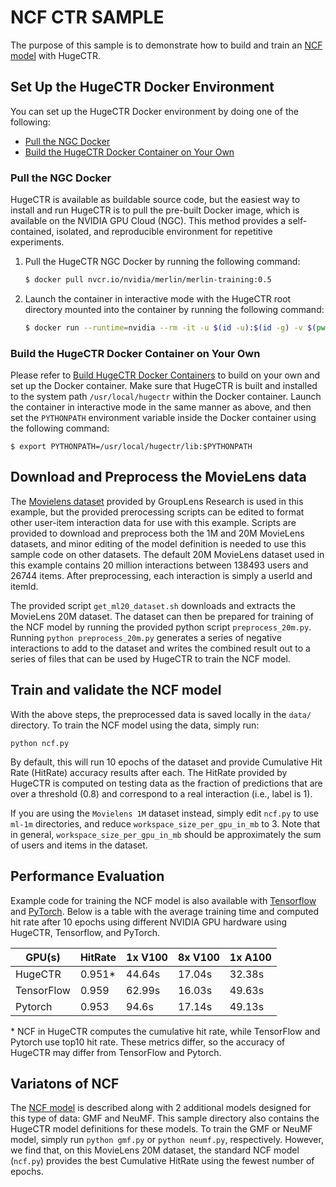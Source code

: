 # NCF CTR SAMPLE #
The purpose of this sample is to demonstrate how to build and train an [NCF model](https://arxiv.org/abs/1708.05031) with HugeCTR.

## Set Up the HugeCTR Docker Environment ##
You can set up the HugeCTR Docker environment by doing one of the following:
- [Pull the NGC Docker](#pull-the-ngc-docker)
- [Build the HugeCTR Docker Container on Your Own](#build-the-hugectr-docker-container-on-your-own)

### Pull the NGC Docker ###
HugeCTR is available as buildable source code, but the easiest way to install and run HugeCTR is to pull the pre-built Docker image, which is available on the NVIDIA GPU Cloud (NGC). This method provides a self-contained, isolated, and reproducible environment for repetitive experiments.

1. Pull the HugeCTR NGC Docker by running the following command:
   ```bash
   $ docker pull nvcr.io/nvidia/merlin/merlin-training:0.5
   ```
2. Launch the container in interactive mode with the HugeCTR root directory mounted into the container by running the following command:
   ```bash
   $ docker run --runtime=nvidia --rm -it -u $(id -u):$(id -g) -v $(pwd):/hugectr -w /hugectr nvcr.io/nvidia/merlin/merlin-training:0.5
   ```

### Build the HugeCTR Docker Container on Your Own ###
Please refer to [Build HugeCTR Docker Containers](../../tools/dockerfiles#build-container-for-model-training) to build on your own and set up the Docker container. Make sure that HugeCTR is built and installed to the system path `/usr/local/hugectr` within the Docker container. Launch the container in interactive mode in the same manner as above, and then set the `PYTHONPATH` environment variable inside the Docker container using the following command:
```shell
$ export PYTHONPATH=/usr/local/hugectr/lib:$PYTHONPATH
```
## Download and Preprocess the MovieLens data ##
The [Movielens dataset](https://grouplens.org/datasets/movielens/) provided by GroupLens Research is used in this example, but the provided prerocessing scripts can be edited to format other user-item interaction data for use with this example. Scripts are provided to download and preprocess both the 1M and 20M MovieLens datasets, and minor editing of the model definition is needed to use this sample code on other datasets. The default 20M MovieLens dataset used in this example contains 20 million interactions between 138493 users and 26744 items.  After preprocessing, each interaction is simply a userId and itemId.

The provided script `get_ml20_dataset.sh` downloads and extracts the MovieLens 20M dataset. The dataset can then be prepared for training of the NCF model by running the provided python script `preprocess_20m.py`. Running `python preprocess_20m.py` generates a series of negative interactions to add to the dataset and writes the combined result out to a series of files that can be used by HugeCTR to train the NCF model.

## Train and validate the NCF model ##
With the above steps, the preprocessed data is saved locally in the `data/` directory. To train the NCF model using the data, simply run:
```
python ncf.py
```
By default, this will run 10 epochs of the dataset and provide Cumulative Hit Rate (HitRate) accuracy results after each.  The HitRate provided by HugeCTR is computed on testing data as the fraction of predictions that are over a threshold (0.8) and correspond to a real interaction (i.e., label is 1). 

If you are using the `Movielens 1M` dataset instead, simply edit `ncf.py` to use `ml-1m` directories, and reduce `workspace_size_per_gpu_in_mb` to 3.  Note that in general, `workspace_size_per_gpu_in_mb` should be approximately the sum of users and items in the dataset.


## Performance Evaluation ##
Example code for training the NCF model is also available with [Tensorflow](https://ngc.nvidia.com/catalog/resources/nvidia:ncf_for_tensorflow) and [PyTorch](https://ngc.nvidia.com/catalog/resources/nvidia:ncf_for_pytorch).  Below is a table with the average training time and computed hit rate after 10 epochs using different NVIDIA GPU hardware using HugeCTR, Tensorflow, and PyTorch.

| GPU(s) | HitRate | 1x V100 | 8x V100 | 1x A100 |
| ------ | ------ | ------ | ------ | ------ |
| HugeCTR | 0.951* | 44.64s | 17.04s | 32.38s |
| TensorFlow | 0.959 | 62.99s | 16.03s | 49.63s |
| Pytorch | 0.953 | 94.6s | 17.14s | 49.13s |

\* NCF in HugeCTR computes the cumulative hit rate, while TensorFlow and Pytorch use top10 hit rate.  These metrics differ, so the accuracy of HugeCTR may differ from TensorFlow and Pytorch.

## Variatons of NCF ##
The [NCF model](https://arxiv.org/abs/1708.05031) is described along with 2 additional models designed for this type of data: GMF and NeuMF.  This sample directory also contains the HugeCTR model definitions for these models.  To train the GMF or NeuMF model, simply run `python gmf.py` or `python neumf.py`, respectively.  However, we find that, on this MovieLens 20M dataset, the standard NCF model (`ncf.py`) provides the best Cumulative HitRate using the fewest number of epochs.
